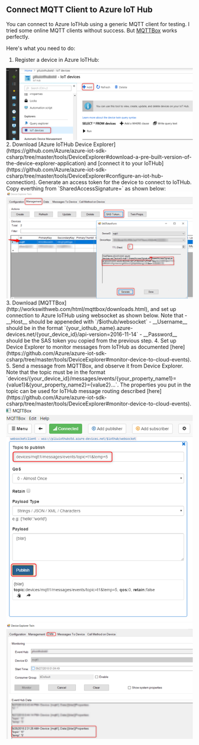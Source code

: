 ## Connect MQTT Client to Azure IoT Hub

You can connect to Azure IoTHub using a generic MQTT client for testing.  I tried some online MQTT clients without success.  But [MQTTBox](http://workswithweb.com/html/mqttbox/downloads.html) works perfectly. 

Here's what you need to do: 
1.  Register a device in Azure IoTHub:
<img src="images/01adddevice.png" alt="Register a device" />
2.  Download [Azure IoTHub Device Explorer](https://github.com/Azure/azure-iot-sdk-csharp/tree/master/tools/DeviceExplorer#download-a-pre-built-version-of-the-device-explorer-application) and [connect it to your IoTHub](https://github.com/Azure/azure-iot-sdk-csharp/tree/master/tools/DeviceExplorer#configure-an-iot-hub-connection). Generate an access token for the device to connect to IoTHub.  Copy everthing from `SharedAccessSignature=` as shown below:
<img src="images/02generatesas.png" alt="Generate SAS token" />
3.  Download [MQTTBox](http://workswithweb.com/html/mqttbox/downloads.html), and set up connection to Azure IoTHub using websocket as shown below.  Note that 
    -  __Host__ should be appeneded with `/$iothub/websocket`
    -  __Username__ should be in the format `{your_iothub_name}.azure-devices.net/{your_device_id}/api-version=2016-11-14`
    -  __Password__ should be the SAS token you copied from the previous step. 
4.  Set up Device Explorer to monitor messages from IoTHub as documented [here](https://github.com/Azure/azure-iot-sdk-csharp/tree/master/tools/DeviceExplorer#monitor-device-to-cloud-events).
5.  Send a message from MQTTBox, and observe it from Device Explorer.  Note that the topic must be in the format `devices/{your_device_id}/messages/events/{your_property_name1}={value1}&{your_property_name2}={value2}...`.  The properties you put in the topic can be used for IoTHub message routing described [here](https://github.com/Azure/azure-iot-sdk-csharp/tree/master/tools/DeviceExplorer#monitor-device-to-cloud-events). 
<img src="images/03sendmessage.png" alt="Send message" />
<img src="images/04monitormessage.png" alt="Monitor message" />